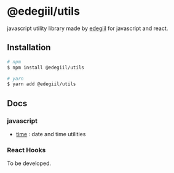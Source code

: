 # @edegiil/utils

javascript utility library made by [edegiil](https://edegiil.github.io) for javascript and react.

## Installation

```bash
# npm
$ npm install @edegiil/utils

# yarn
$ yarn add @edegiil/utils
```

## Docs

### javascript

- [time](./docs/time.md) : date and time utilities

### React Hooks

To be developed.
